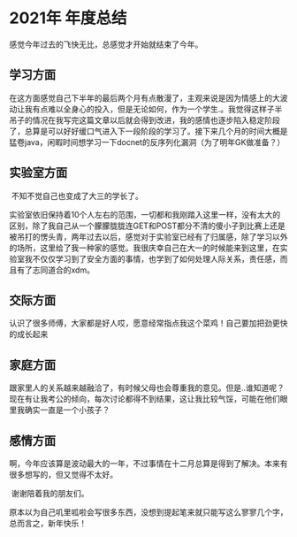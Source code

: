 # 2021年 年度总结



感觉今年过去的飞快无比，总感觉才开始就结束了今年。



## 学习方面

​	在这方面感觉自己下半年的最后两个月有点散漫了，主观来说是因为情感上的大波动让我有点难以全身心的投入，但是无论如何，作为一个学生.。我觉得这样子半吊子的情况在我写完这篇文章以后就会得到改进，我的感情也逐步陷入稳定阶段了，总算是可以好好缓口气进入下一段阶段的学习了。接下来几个月的时间大概是猛卷java，闲暇时间想学习一下docnet的反序列化漏洞（为了明年GK做准备？）



## 实验室方面

​	不知不觉自己也变成了大三的学长了。

​	实验室依旧保持着10个人左右的范围，一切都和我刚踏入这里一样，没有太大的区别，除了我自己从一个朦朦胧胧连GET和POST都分不清的傻小子到比赛上还是被吊打的愣头青，两年过去以后，感觉对于实验室已经有了归属感，除了学习以外的场所，这里给了我一种家的感觉。我很庆幸自己在大一的时候能来到这里，在实验室我不仅仅学习到了安全方面的事情，也学到了如何处理人际关系，责任感，而且有了志同道合的xdm。



## 交际方面

​	认识了很多师傅，大家都是好人哎，愿意经常指点我这个菜鸡！自己要加把劲更快的成长起来



## 家庭方面

​	跟家里人的关系越来越融洽了，有时候父母也会尊重我的意见。但是..谁知道呢？现在有让我考公的倾向，每次讨论都得不到结果，这让我比较气馁，可能在他们眼里我确实一直是一个小孩子？



## 感情方面

​	啊，今年应该算是波动最大的一年，不过事情在十二月总算是得到了解决。本来有很多想写的，但又觉得不太好。

​	谢谢陪着我的朋友们。



​	原本以为自己叽里呱啦会写很多东西，没想到提起笔来就只能写这么寥寥几个字，总而言之，新年快乐！
